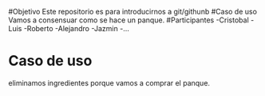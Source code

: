 #Objetivo
Este repositorio es para introducirnos a git/githunb
#Caso de uso
Vamos a consensuar como se hace un panque.
#Participantes
-Cristobal
-Luis
-Roberto
-Alejandro
-Jazmin
-...

# Caso de uso 

eliminamos ingredientes porque vamos a comprar el panque.
 

